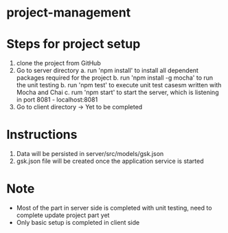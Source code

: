 # project-management

Steps for project setup
=======================
1. clone the project from GitHub
2. Go to server directory
    a. run 'npm install' to install all dependent packages required for the project
    b. run 'npm install -g mocha' to run the unit testing
    b. run 'npm test' to execute unit test casesm written with Mocha and Chai
    c. rum 'npm start' to start the server, which is listening in port 8081 - localhost:8081
3. Go to client directory -> Yet to be completed


Instructions
============
1. Data will be persisted in server/src/models/gsk.json
2. gsk.json file will be created once the application service is started


Note
====
- Most of the part in server side is completed with unit testing, need to complete update project part yet
- Only basic setup is completed in client side